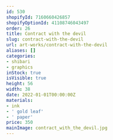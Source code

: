 ```yaml
---
id: 530
shopifyId: 7160660426857
shopifyOptionId: 41108746043497
order: 26
title: Сontract with the devil
slug: сontract-with-the-devil
url: art-works/сontract-with-the-devil
aliases: []
categories:
- shibari
- graphics
inStock: true
isVisible: true
height: 56
width: 38
date: 2022-01-01T00:00:00Z
materials:
- ink
- ' gold leaf'
- ' paper'
price: 350
mainImage: contract_with_the_devil.jpg
---
```


